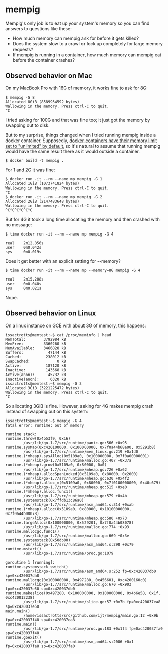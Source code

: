 # mempig
Mempig's only job is to eat up your system's memory so you can find answers to questions like these:
* How much memory can mempig ask for before it gets killed?
* Does the system slow to a crawl or lock up completely for large memory requests? 
* If mempig is running in a container, how much memory can mempig eat before the container crashes?

## Observed behavior on Mac

On my MacBook Pro with 16G of memory, it works fine to ask for 8G:
```
$ mempig -G 8
Allocated 8GiB (8589934592 bytes)
Wallowing in the memory. Press ctrl-C to quit.
^C
```

I tried asking for 100G and that was fine too; it just got the memory by swapping out to disk.

But to my surprise, things changed when I tried running mempig inside a docker container.
Supposedly, [docker containers have their memory limit set to "unlimited" by default](https://docs.docker.com/config/containers/resource_constraints/#--kernel-memory-details),
so it's natural to assume that running mempig would have the same result there as it
would outside a container.

```
$ docker build -t mempig .
```

For 1 and 2G it was fine:
```
$ docker run -it --rm --name mp mempig -G 1
Allocated 1GiB (1073741824 bytes)
Wallowing in the memory. Press ctrl-C to quit.
^C
$ docker run -it --rm --name mp mempig -G 2
Allocated 2GiB (2147483648 bytes)
Wallowing in the memory. Press ctrl-C to quit.
^C^C^C^C^C^C
```
But for 4G it took a long time allocating the memory and then crashed with no message:
```
$ time docker run -it --rm --name mp mempig -G 4

real    2m12.856s
user    0m0.042s
sys     0m0.019s
```

Does it get better with an explicit setting for --memory?
```
$ time docker run -it --rm --name mp --memory=8G mempig -G 4

real    2m15.208s
user    0m0.040s
sys     0m0.021s
```
Nope.

## Observed behavior on Linux

On a linux instance on GCE with about 3G of memory, this happens:

```
issactrotts@memtest:~$ cat /proc/meminfo | head
MemTotal:        3792984 kB
MemFree:         3360260 kB
MemAvailable:    3466828 kB
Buffers:           47144 kB
Cached:           238012 kB
SwapCached:            0 kB
Active:           187120 kB
Inactive:         143568 kB
Active(anon):      45732 kB
Inactive(anon):     6320 kB
issactrotts@memtest:~$ mempig -G 3
Allocated 3GiB (3221225472 bytes)
Wallowing in the memory. Press ctrl-C to quit.
^C
```
So allocating 3GiB is fine.
However, asking for 4G makes mempig crash instead of swapping out on this system:
```
issactrotts@memtest:~$ mempig -G 4
fatal error: runtime: out of memory

runtime stack:
runtime.throw(0x4b53f9, 0x16)
        /usr/lib/go-1.7/src/runtime/panic.go:566 +0x95
runtime.sysMap(0xc420100000, 0x100000000, 0x7f0a44b68e00, 0x5291b8)
        /usr/lib/go-1.7/src/runtime/mem_linux.go:219 +0x1d0
runtime.(*mheap).sysAlloc(0x5109a0, 0x100000000, 0x7f0a00000001)
        /usr/lib/go-1.7/src/runtime/malloc.go:407 +0x37a
runtime.(*mheap).grow(0x5109a0, 0x80000, 0x0)
        /usr/lib/go-1.7/src/runtime/mheap.go:726 +0x62
runtime.(*mheap).allocSpanLocked(0x5109a0, 0x80000, 0x2000)
        /usr/lib/go-1.7/src/runtime/mheap.go:630 +0x4f2
runtime.(*mheap).alloc_m(0x5109a0, 0x80000, 0x7f0100000000, 0x40c679)
        /usr/lib/go-1.7/src/runtime/mheap.go:515 +0xe0
runtime.(*mheap).alloc.func1()
        /usr/lib/go-1.7/src/runtime/mheap.go:579 +0x4b
runtime.systemstack(0x7ffdb13c86a0)
        /usr/lib/go-1.7/src/runtime/asm_amd64.s:314 +0xab
runtime.(*mheap).alloc(0x5109a0, 0x80000, 0x10100000000, 0x7f0a44b08078)
        /usr/lib/go-1.7/src/runtime/mheap.go:580 +0x73
runtime.largeAlloc(0x100000000, 0x529201, 0x7f0a44b08078)
        /usr/lib/go-1.7/src/runtime/malloc.go:774 +0x93
runtime.mallocgc.func1()
        /usr/lib/go-1.7/src/runtime/malloc.go:669 +0x3e
runtime.systemstack(0x50db00)
        /usr/lib/go-1.7/src/runtime/asm_amd64.s:298 +0x79
runtime.mstart()
        /usr/lib/go-1.7/src/runtime/proc.go:1079

goroutine 1 [running]:
runtime.systemstack_switch()
        /usr/lib/go-1.7/src/runtime/asm_amd64.s:252 fp=0xc420037db0 sp=0xc420037da8
runtime.mallocgc(0x100000000, 0x497280, 0x456601, 0xc4200160c0)
        /usr/lib/go-1.7/src/runtime/malloc.go:670 +0x903 fp=0xc420037e50 sp=0xc420037db0
runtime.makeslice(0x497280, 0x100000000, 0x100000000, 0x4b6e58, 0x1f, 0xc420012238)
        /usr/lib/go-1.7/src/runtime/slice.go:57 +0x7b fp=0xc420037ea8 sp=0xc420037e50
main.main()
        /home/issactrotts/src/github.com/ijt/mempig/main.go:12 +0x9b fp=0xc420037f48 sp=0xc420037ea8
runtime.main()
        /usr/lib/go-1.7/src/runtime/proc.go:183 +0x1f4 fp=0xc420037fa0 sp=0xc420037f48
runtime.goexit()
        /usr/lib/go-1.7/src/runtime/asm_amd64.s:2086 +0x1 fp=0xc420037fa8 sp=0xc420037fa0
```


